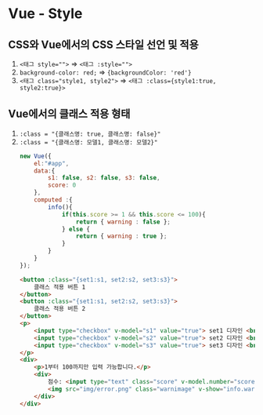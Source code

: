 # Vue - Style
## CSS와 Vue에서의 CSS 스타일 선언 및 적용
1. ```<태그 style="">``` => ```<태그 :style="">```
2. ```background-color: red;``` => ```{backgroundColor: 'red'}```
3. ```<태그 class="style1, style2">``` => ```<태그 :class={style1:true, style2:true}>```

## Vue에서의 클래스 적용 형태
1. ```:class = "{클래스명: true, 클래스명: false}"```
2. ```:class = "{클래스명: 모델1, 클래스명: 모델2}"```
    ```javascript
    new Vue({
        el:"#app",
        data:{
            s1: false, s2: false, s3: false,
            score: 0
        },
        computed :{
            info(){
                if(this.score >= 1 && this.score <= 100){
                    return { warning : false };
                } else {
                    return { warning : true };
                }
            }
        }
    });
    ```
    ```html
    <button :class="{set1:s1, set2:s2, set3:s3}">
        클래스 적용 버튼 1
    </button>
    <button :class="{set1:s1, set2:s2, set3:s3}">
        클래스 적용 버튼 2
    </button>
    <p>
        <input type="checkbox" v-model="s1" value="true"> set1 디자인 <br>
        <input type="checkbox" v-model="s2" value="true"> set2 디자인 <br>
        <input type="checkbox" v-model="s3" value="true"> set3 디자인 <br>
    </p>
    <div>
        <p>1부터 100까지만 입력 가능합니다.</p>
        <div>
            점수: <input type="text" class="score" v-model.number="score" :class="info">
            <img src="img/error.png" class="warnimage" v-show="info.warning">
        </div>
    </div>
    ```